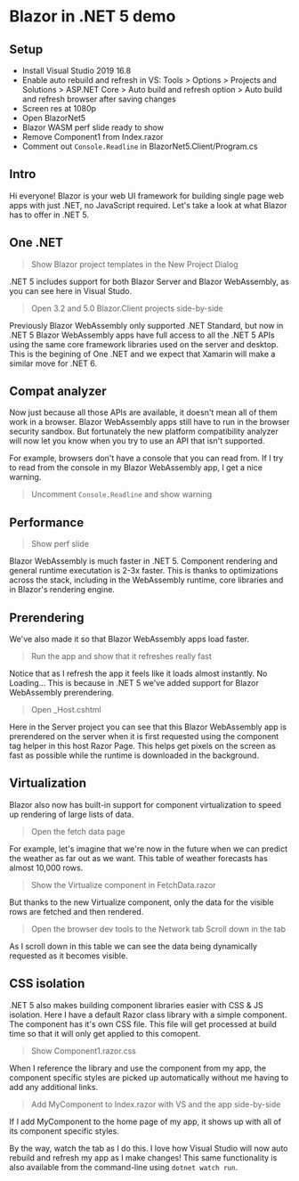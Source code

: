 # Blazor in .NET 5 demo

## Setup

- Install Visual Studio 2019 16.8
- Enable auto rebuild and refresh in VS: Tools > Options > Projects and Solutions > ASP.NET Core > Auto build and refresh option > Auto build and refresh browser after saving changes
- Screen res at 1080p
- Open BlazorNet5
- Blazor WASM perf slide ready to show
- Remove Component1 from Index.razor
- Comment out `Console.Readline` in BlazorNet5.Client/Program.cs

## Intro

Hi everyone! Blazor is your web UI framework for building single page web apps with just .NET, no JavaScript required. Let's take a look at what Blazor has to offer in .NET 5. 

## One .NET

> Show Blazor project templates in the New Project Dialog

.NET 5 includes support for both Blazor Server and Blazor WebAssembly, as you can see here in Visual Studo.

> Open 3.2 and 5.0 Blazor.Client projects side-by-side

Previously Blazor WebAssembly only supported .NET Standard, but now in .NET 5 Blazor WebAssembly apps have full access to all the .NET 5 APIs using the same core framework libraries used on the server and desktop. This is the begining of One .NET and we expect that Xamarin will make a similar move for .NET 6.

## Compat analyzer

Now just because all those APIs are available, it doesn't mean all of them work in a browser. Blazor WebAssembly apps still have to run in the browser security sandbox. But fortunately the new platform compatibility analyzer will now let you know when you try to use an API that isn't supported.

For example, browsers don't have a console that you can read from. If I try to read from the console in my Blazor WebAssembly app, I get a nice warning.

> Uncomment `Console.Readline` and show warning

## Performance

> Show perf slide

Blazor WebAssembly is much faster in .NET 5. Component rendering and general runtime executation is 2-3x faster. This is thanks to optimizations across the stack, including in the WebAssembly runtime, core libraries and in Blazor's rendering engine.

## Prerendering

We've also made it so that Blazor WebAssembly apps load faster.

> Run the app and show that it refreshes really fast

Notice that as I refresh the app it feels like it loads almost instantly. No Loading... This is because in .NET 5 we've added support for Blazor WebAssembly prerendering.

> Open _Host.cshtml

Here in the Server project you can see that this Blazor WebAssembly app is prerendered on the server when it is first requested using the component tag helper in this host Razor Page. This helps get pixels on the screen as fast as possible while the runtime is downloaded in the background. 

## Virtualization

Blazor also now has built-in support for component virtualization to speed up rendering of large lists of data.

> Open the fetch data page

For example, let's imagine that we're now in the future when we can predict the weather as far out as we want. This table of weather forecasts has almost 10,000 rows.

> Show the Virtualize component in FetchData.razor

But thanks to the new Virtualize component, only the data for the visible rows are fetched and then rendered. 

> Open the browser dev tools to the Network tab
> Scroll down in the tab

As I scroll down in this table we can see the data being dynamically requested as it becomes visible.

## CSS isolation

.NET 5 also makes building component libraries easier with CSS & JS isolation. Here I have a default Razor class library with a simple component. The component has it's own CSS file. This file will get processed at build time so that it will only get applied to this comopent. 

> Show Component1.razor.css

When I reference the library and use the component from my app, the component specific styles are picked up automatically without me having to add any additional links.

> Add MyComponent to Index.razor with VS and the app side-by-side

If I add MyComponent to the home page of my app, it shows up with all of its component specific styles.

By the way, watch the tab as I do this. I love how Visual Studio will now auto rebuild and refresh my app as I make changes! This same functionality is also available from the command-line using `dotnet watch run`.

